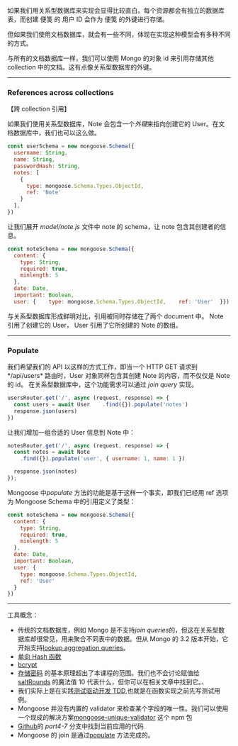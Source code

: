 如果我们用关系型数据库来实现会显得比较直白。每个资源都会有独立的数据库表，而创建 便笺 的 用户 ID 会作为 便笺 的外键进行存储。

但如果我们使用文档数据库，就会有一些不同，体现在实现这种模型会有多种不同的方式。

与所有的文档数据库一样，我们可以使用 Mongo 的对象 id 来引用存储其他 collection 中的文档。这有点像关系型数据库的外键。

------

### References across collections

【跨 collection 引用】

如果我们使用关系型数据库，Note 会包含一个*外键*来指向创建它的 User。在文档数据库中，我们也可以这么做。

```js
const userSchema = new mongoose.Schema({
  username: String,
  name: String,
  passwordHash: String,
  notes: [
    {
      type: mongoose.Schema.Types.ObjectId,
      ref: 'Note'
    }
  ],
})
```

让我们展开 *model/note.js* 文件中 note 的 schema，让 note 包含其创建者的信息。

```js
const noteSchema = new mongoose.Schema({
  content: {
    type: String,
    required: true,
    minlength: 5
  },
  date: Date,
  important: Boolean,
  user: {    type: mongoose.Schema.Types.ObjectId,    ref: 'User'  }})
```

与关系型数据库形成鲜明对比，引用被同时存储在了两个 document 中。 Note 引用了创建它的 User， User 引用了它所创建的 Note 的数组。

------

### Populate

我们希望我们的 API 以这样的方式工作，即当一个 HTTP GET 请求到*/api/users* 路由时，User 对象同样包含其创建 Note 的内容，而不仅仅是 Note 的 id。 在关系型数据库中，这个功能需求可以通过 *join query* 实现。

```js
usersRouter.get('/', async (request, response) => {
  const users = await User    .find({}).populate('notes')
  response.json(users)
})
```

让我们增加一组合适的 User 信息到 Note 中：

```js
notesRouter.get('/', async (request, response) => {
  const notes = await Note
    .find({}).populate('user', { username: 1, name: 1 })

  response.json(notes)
});
```

Mongoose 中*populate* 方法的功能是基于这样一个事实，即我们已经用 ref 选项为 Mongoose Schema 中的引用定义了类型：

```js
const noteSchema = new mongoose.Schema({
  content: {
    type: String,
    required: true,
    minlength: 5
  },
  date: Date,
  important: Boolean,
  user: {
    type: mongoose.Schema.Types.ObjectId,
    ref: 'User'
  }
})
```

------

工具概念：

- 传统的文档数据库，例如 Mongo 是不支持*join queries*的，但这在关系型数据库却很常见，用来聚合不同表中的数据。但从 Mongo 的 3.2 版本开始，它开始支持[lookup aggregation queries](https://docs.mongodb.com/manual/reference/operator/aggregation/lookup/)。
- [单向 Hash 函数](https://en.wikipedia.org/wiki/Cryptographic_hash_function)
- [bcrypt](https://github.com/kelektiv/node.bcrypt.js)
- [存储密码](https://codahale.com/how-to-safely-store-a-password/) 的基本原理超出了本课程的范围。我们也不会讨论赋值给[saltRounds](https://github.com/kelektiv/node.bcrypt.js/#a-note-on-rounds) 的魔法值 10 代表什么，但你可以在相关文章中找到它。、
- 我们实际上是在实践[测试驱动开发 TDD](https://en.wikipedia.org/wiki/Test-driven_development),也就是在函数实现之前先写测试用例。
- Mongoose 并没有内置的 validator 来检查某个字段的唯一性。我们可以使用一个现成的解决方案[mongoose-unique-validator](https://www.npmjs.com/package/mongoose-unique-validator) 这个 npm 包
- [Github](https://github.com/fullstack-hy2020/part3-notes-backend/tree/part4-7)的 *part4-7* 分支中找到当前应用的代码
- Mongoose 的 join 是通过[populate](http://mongoosejs.com/docs/populate.html) 方法完成的。